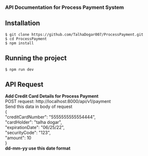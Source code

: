 ### API Documentation for Process Payment System

## Installation
    $ git clone https://github.com/TalhaDogar007/ProcessPayment.git
    $ cd ProcessPayment
    $ npm install

## Running the project

    $ npm run dev
## API Request

**Add Credit Card Details for Process Payment**   
POST request: http://localhost:8000/api/v1/payment       
Send this data in body of request   
{  
    "creditCardNumber": "5555555555554444",  
    "cardHolder": "talha dogar",  
    "expirationDate":  "06/25/22",  
    "securityCode": "123",  
    "amount": 10  
}  
**dd-mm-yy use this date format** 